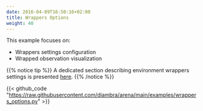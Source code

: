 ```yaml
---
date: 2016-04-09T16:50:16+02:00
title: Wrappers Options
weight: 40
---
```


This example focuses on:

- Wrappers settings configuration
- Wrapped observation visualization

{{% notice tip %}}
A dedicated section describing environment wrappers settings is presented <a href="../../../wrappers/">here</a>.
{{% /notice %}}

{{< github_code "https://raw.githubusercontent.com/diambra/arena/main/examples/wrappers_options.py" >}}